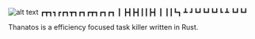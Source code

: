 ![alt text](img\thanny.jpeg "Title")
┏┳┓┓┏┏┓┳┓┏┓┏┳┓┏┓┏┓
 ┃ ┣┫┣┫┃┃┣┫ ┃ ┃┃┗┓
 ┻ ┛┗┛┗┛┗┛┗ ┻ ┗┛┗┛
                  
Thanatos is a efficiency focused task killer written in Rust.